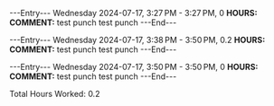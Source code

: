 ---Entry---
Wednesday 2024-07-17, 3:27 PM - 3:27 PM, 0 **HOURS:** 
**COMMENT:**
test punch
test punch
---End---



---Entry---
Wednesday 2024-07-17, 3:38 PM - 3:50 PM, 0.2 **HOURS:** 
**COMMENT:**
test punch
test punch
---End---



---Entry---
Wednesday 2024-07-17, 3:50 PM - 3:50 PM, 0 **HOURS:** 
**COMMENT:**
test punch
test punch
---End---



Total Hours Worked: 0.2
